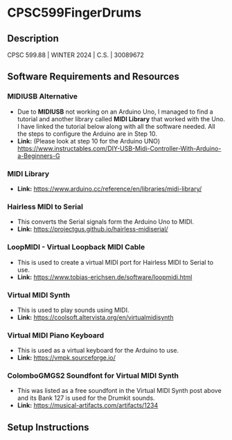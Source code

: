 # CPSC599FingerDrums

## Description
CPSC 599.88 | WINTER 2024 | C.S. | 30089672

## Software Requirements and Resources

### MIDIUSB Alternative
- Due to **MIDIUSB** not working on an Arduino Uno, I managed to find a tutorial and another library called **MIDI Library** that worked with the Uno. I have linked the tutorial below along with all the software needed. All the steps to configure the Arduino are in Step 10. 
- **Link:** (Please look at step 10 for the Arduino UNO) https://www.instructables.com/DIY-USB-Midi-Controller-With-Arduino-a-Beginners-G

### MIDI Library
- **Link:** https://www.arduino.cc/reference/en/libraries/midi-library/

### Hairless MIDI to Serial
- This converts the Serial signals form the Arduino Uno to MIDI.
- **Link:** https://projectgus.github.io/hairless-midiserial/

### LoopMIDI - Virtual Loopback MIDI Cable
- This is used to create a virtual MIDI port for Hairless MIDI to Serial to use.
- **Link:** https://www.tobias-erichsen.de/software/loopmidi.html

### Virtual MIDI Synth
- This is used to play sounds using MIDI.
- **Link:** https://coolsoft.altervista.org/en/virtualmidisynth

### Virtual MIDI Piano Keyboard
- This is used as a virtual keyboard for the Arduino to use.
- **Link:** https://vmpk.sourceforge.io/

### ColomboGMGS2 Soundfont for Virtual MIDI Synth
- This was listed as a free soundfont in the Virtual MIDI Synth post above and its Bank 127 is used for the Drumkit sounds.
- **Link:** https://musical-artifacts.com/artifacts/1234


## Setup Instructions
